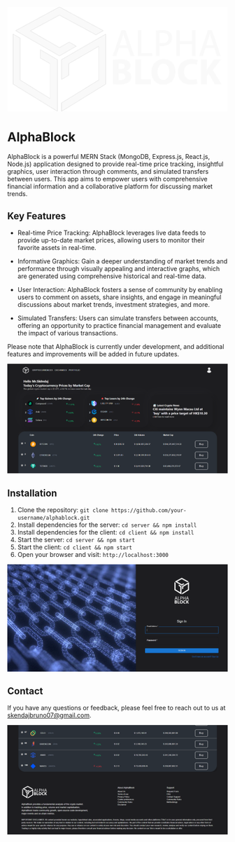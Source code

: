 ![AlphaBlock Logo](logo.png)

# AlphaBlock

AlphaBlock is a powerful MERN Stack (MongoDB, Express.js, React.js, Node.js) application designed to provide real-time price tracking, insightful graphics, user interaction through comments, and simulated transfers between users. This app aims to empower users with comprehensive financial information and a collaborative platform for discussing market trends.

## Key Features

- Real-time Price Tracking: AlphaBlock leverages live data feeds to provide up-to-date market prices, allowing users to monitor their favorite assets in real-time.

- Informative Graphics: Gain a deeper understanding of market trends and performance through visually appealing and interactive graphs, which are generated using comprehensive historical and real-time data.

- User Interaction: AlphaBlock fosters a sense of community by enabling users to comment on assets, share insights, and engage in meaningful discussions about market trends, investment strategies, and more.

- Simulated Transfers: Users can simulate transfers between accounts, offering an opportunity to practice financial management and evaluate the impact of various transactions.

Please note that AlphaBlock is currently under development, and additional features and improvements will be added in future updates.

![AlphaBlock Screenshot](screenshot.png)


## Installation

1. Clone the repository: `git clone https://github.com/your-username/alphablock.git`
2. Install dependencies for the server: `cd server && npm install`
3. Install dependencies for the client: `cd client && npm install`
4. Start the server: `cd server && npm start`
5. Start the client: `cd client && npm start`
6. Open your browser and visit: `http://localhost:3000`

![AlphaBlock Screenshot2](screenshot2.png)

## Contact

If you have any questions or feedback, please feel free to reach out to us at [skendajbruno07@gmail.com](mailto:skendajbruno07@gmail.com).

![AlphaBlock Screenshot3](screenshot3.png)
